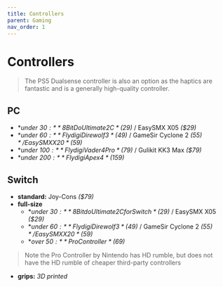 ```yaml
---
title: Controllers
parent: Gaming
nav_order: 1
---
```

# Controllers

> The PS5 Dualsense controller is also an option as the haptics are fantastic and is a generally high-quality controller.

## PC

- **under $30:** 8BitDo Ultimate 2C *($29)* / EasySMX X05 *($29)*
- **under $60:** Flydigi Direwolf 3 *($49)* / GameSir Cyclone 2 *($55)* / EasySMX X20 *($59)* 
- **under $100:** Flydigi Vader 4 Pro *($79)* / Gulikit KK3 Max *($79)*
- **under $200:** Flydigi Apex 4 *($159)*

## Switch

- **standard:** Joy-Cons *($79)*
- **full-size** 
	- **under $30:** 8Bitdo Ultimate 2C for Switch *($29)* / EasySMX X05 *($29)*
	- **under $60:** Flydigi Direwolf 3 *($49)* / GameSir Cyclone 2 *($55)* / EasySMX X20 *($59)* 
	- **over $50:** Pro Controller *($69)* 

> Note the Pro Controller by Nintendo has HD rumble, but does not have the HD rumble of cheaper third-party controllers

- **grips:** *3D printed* 
